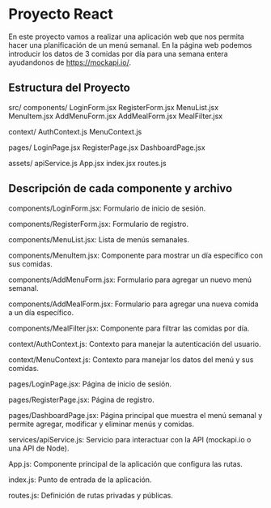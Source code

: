 
# Proyecto React
En este proyecto vamos a realizar una aplicación web que nos permita hacer una planificación de un menú semanal. En la página web podemos introducir los datos de 3 comidas por día para una semana entera ayudandonos de https://mockapi.io/.

## Estructura del Proyecto

src/
components/
LoginForm.jsx
RegisterForm.jsx
MenuList.jsx
MenuItem.jsx
AddMenuForm.jsx
AddMealForm.jsx
MealFilter.jsx

context/
AuthContext.js
MenuContext.js

pages/
LoginPage.jsx
RegisterPage.jsx
DashboardPage.jsx

assets/
apiService.js
App.jsx
index.jsx
routes.js

## Descripción de cada componente y archivo

components/LoginForm.jsx: Formulario de inicio de sesión.

components/RegisterForm.jsx: Formulario de registro.

components/MenuList.jsx: Lista de menús semanales.

components/MenuItem.jsx: Componente para mostrar un día específico con sus comidas.

components/AddMenuForm.jsx: Formulario para agregar un nuevo menú semanal.

components/AddMealForm.jsx: Formulario para agregar una nueva comida a un día específico.

components/MealFilter.jsx: Componente para filtrar las comidas por día.

context/AuthContext.js: Contexto para manejar la autenticación del usuario.

context/MenuContext.js: Contexto para manejar los datos del menú y sus comidas.

pages/LoginPage.jsx: Página de inicio de sesión.

pages/RegisterPage.jsx: Página de registro.

pages/DashboardPage.jsx: Página principal que muestra el menú semanal y permite agregar, modificar y eliminar menús y comidas.

services/apiService.js: Servicio para interactuar con la API (mockapi.io o una API de Node).

App.js: Componente principal de la aplicación que configura las rutas.

index.js: Punto de entrada de la aplicación.

routes.js: Definición de rutas privadas y públicas.